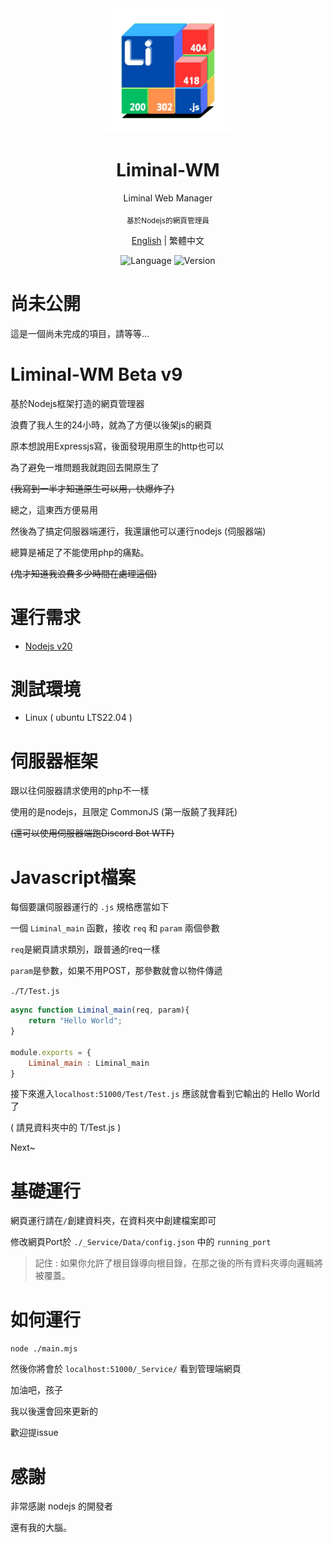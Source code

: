 <div align="center">
<img src="./_Service/Web/Logo.png" width="200px">
<h1>Liminal-WM</h1>
<p>Liminal Web Manager</p>
<sub>基於Nodejs的網頁管理員</sub>
<p></p>
</div>

  

<div align="center">

[English](readme_en.md) | 繁體中文

![Language](https://badgen.net/badge/語言/Javascript/orange)
![Version](https://badgen.net/badge/Node版本/v20.17.0/green)


</div>


# 尚未公開
這是一個尚未完成的項目，請等等...


# Liminal-WM Beta v9

基於Nodejs框架打造的網頁管理器

浪費了我人生的24小時，就為了方便以後架js的網頁

原本想說用Expressjs寫，後面發現用原生的http也可以

為了避免一堆問題我就跑回去開原生了

~~(我寫到一半才知道原生可以用，快爆炸了)~~

總之，這東西方便易用

然後為了搞定伺服器端運行，我還讓他可以運行nodejs (伺服器端)

總算是補足了不能使用php的痛點。

~~(鬼才知道我浪費多少時間在處理這個)~~


# 運行需求
- [Nodejs v20](https://nodejs.org/en)


# 測試環境
- Linux ( ubuntu LTS22.04 )


# 伺服器框架
跟以往伺服器請求使用的php不一樣

使用的是nodejs，且限定 CommonJS (第一版饒了我拜託)

~~(還可以使用伺服器端跑Discord Bot WTF)~~


# Javascript檔案
每個要讓伺服器運行的 ``.js`` 規格應當如下

一個 ``Liminal_main`` 函數，接收 ``req`` 和 ``param`` 兩個參數

``req``是網頁請求類別，跟普通的req一樣

``param``是參數，如果不用POST，那參數就會以物件傳遞


``./T/Test.js``
```js
async function Liminal_main(req, param){
	return "Hello World";
}

module.exports = {
	Liminal_main : Liminal_main
}
```
接下來進入``localhost:51000/Test/Test.js``
應該就會看到它輸出的 Hello World 了

( 請見資料夾中的 T/Test.js )

Next~


# 基礎運行

網頁運行請在``/``創建資料夾，在資料夾中創建檔案即可

修改網頁Port於 ``./_Service/Data/config.json`` 中的 ``running_port``

> 記住 : 如果你允許了根目錄導向根目錄，在那之後的所有資料夾導向邏輯將被覆蓋。


# 如何運行
``node ./main.mjs``

然後你將會於 ``localhost:51000/_Service/`` 看到管理端網頁

加油吧，孩子

我以後還會回來更新的

歡迎提issue


# 感謝
非常感謝 nodejs 的開發者

還有我的大腦。
